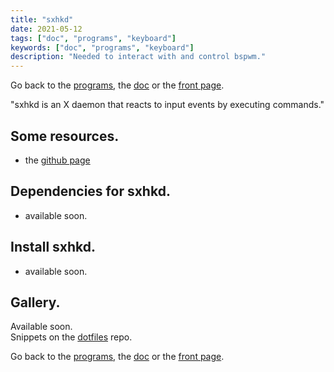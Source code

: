 ```yaml
---
title: "sxhkd"
date: 2021-05-12
tags: ["doc", "programs", "keyboard"]
keywords: ["doc", "programs", "keyboard"]
description: "Needed to interact with and control bspwm."
---
```

Go back to the [programs](/public/doc/config/programs), the [doc](/public/doc/config) or the [front page](/public).  

"sxhkd is an X daemon that reacts to input events by executing commands."

## Some resources.
- the [github page](https://github.com/baskerville/sxhkd)

## Dependencies for sxhkd.
- available soon.

## Install sxhkd.
- available soon.

## Gallery.
Available soon.  
Snippets on the [dotfiles](https://github.com/a2n-s/dotfiles#4-gallery-toc) repo.

Go back to the [programs](/public/doc/config/programs), the [doc](/public/doc/config) or the [front page](/public).  

[`spectrWM-baraction.sh`]: https://github.com/a2n-s/dotfiles/blob/main/scripts/spectrWM-baraction.sh
